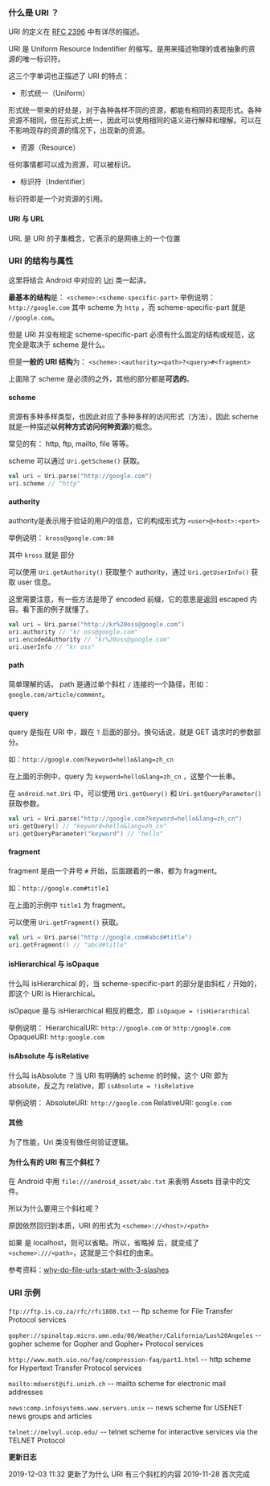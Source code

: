 ### 什么是 URI ？
URI 的定义在 [RFC 2396](http://www.faqs.org/rfcs/rfc2396.html) 中有详尽的描述。

URI 是 Uniform Resource Indentifier 的缩写。是用来描述物理的或者抽象的资源的唯一标识符。

这三个字单词也正描述了 URI 的特点：

* 形式统一（Uniform）

形式统一带来的好处是，对于各种各样不同的资源，都能有相同的表现形式。各种资源不相同，但在形式上统一，因此可以使用相同的语义进行解释和理解。可以在不影响现存的资源的情况下，出现新的资源。

* 资源（Resource）

任何事情都可以成为资源，可以被标识。

* 标识符（Indentifier）

标识符即是一个对资源的引用。

#### URI 与 URL
URL 是 URI 的子集概念，它表示的是网络上的一个位置

### URI 的结构与属性

这里将结合 Android 中对应的 [Uri](https://developer.android.com/reference/android/net/Uri.html) 类一起讲。

**最基本的结构**是：
`<scheme>:<scheme-specific-part>`
举例说明：
`http://google.com`
其中 scheme 为 `http` ，而 scheme-specific-part 就是 `//google.com`。

但是 URI 并没有规定 scheme-specific-part 必须有什么固定的结构或规范，这完全是取决于 scheme 是什么。

但是**一般的 URI 结构**为：
`<scheme>:<authority><path>?<query>#<fragment>`

上面除了 scheme 是必须的之外，其他的部分都是**可选的**。

#### scheme
资源有多种多样类型，也因此对应了多种多样的访问形式（方法），因此 scheme 就是一种描述**以何种方式访问何种资源**的概念。

常见的有： http, ftp, mailto, file 等等。

scheme 可以通过 `Uri.getScheme()` 获取。

```kotlin
val uri = Uri.parse("http://google.com")
uri.scheme // "http"
```

#### authority

authority是表示用于验证的用户的信息，它的构成形式为
`<user>@<host>:<port>`

举例说明：
`kross@google.com:80`

其中 `kross` 就是 <user> 部分

可以使用 `Uri.getAuthority()` 获取整个 authority，通过 `Uri.getUserInfo()` 获取 user 信息。

这里需要注意，有一些方法是带了 encoded 前缀，它的意思是返回 escaped 内容。看下面的例子就懂了。

```kotlin
val uri = Uri.parse("http://kr%20oss@google.com")
uri.authority // "kr oss@google.com"
uri.encodedAuthority // "kr%20oss@google.com"
uri.userInfo // "kr oss"
```

#### path
简单理解的话， path 是通过单个斜杠 `/` 连接的一个路径，形如： `google.com/article/comment`。

#### query
query 是指在 URI 中，跟在 `?` 后面的部分。换句话说，就是 GET 请求时的参数部分。

如：`http://google.com?keyword=hello&lang=zh_cn`

在上面的示例中，query 为 `keyword=hello&lang=zh_cn` ，这整个一长串。

在 `android.net.Uri` 中，可以使用 `Uri.getQuery()` 和 `Uri.getQueryParameter()` 获取参数。

```kotlin
val uri = Uri.parse("http://google.com?keyword=hello&lang=zh_cn")
uri.getQuery() // "keyword=hello&lang=zh_cn"
uri.getQueryParameter("keyword") // "hello"
```

#### fragment
fragment 是由一个井号 `#` 开始，后面跟着的一串，都为 fragment。

如：`http://google.com#title1`

在上面的示例中 `title1` 为 fragment。

可以使用 `Uri.getFragment()` 获取。

```kotlin
val uri = Uri.parse("http://google.com#abcd#title")
uri.getFragment() // "abcd#title"
```

#### isHierarchical 与 isOpaque
什么叫 isHierarchical 的，当 scheme-specific-part 的部分是由斜杠 `/` 开始的，即这个 URI is Hierarchical。

isOpaque 是与 isHierarchical 相反的概念，即 `isOpaque = !isHierarchical`

举例说明：
HierarchicalURI: `http://google.com` or `http:/google.com`
OpaqueURI: `http:google.com`

#### isAbsolute 与 isRelative
什么叫 isAbsolute ？当 URI 有明确的 scheme 的时候，这个 URI 即为 absolute，反之为 relative，即 `isAbsolute = !isRelative`

举例说明：
AbsoluteURI: `http://google.com`
RelativeURI: `google.com`

#### 其他

为了性能，Uri 类没有做任何验证逻辑。

#### 为什么有的 URI 有三个斜杠？

在 Android 中用 `file:///android_asset/abc.txt` 来表明 Assets 目录中的文件。

所以为什么要用三个斜杠呢？

原因依然回归到本质，URI 的形式为 `<scheme>://<host>/<path>`

如果 <host> 是 localhost，则可以省略。所以，省略掉 <host> 后，就变成了 `<scheme>:///<path>`，这就是三个斜杠的由来。

参考资料：[why-do-file-urls-start-with-3-slashes](https://superuser.com/questions/352133/why-do-file-urls-start-with-3-slashes)

### URI 示例
`ftp://ftp.is.co.za/rfc/rfc1808.txt`
-- ftp scheme for File Transfer Protocol services

`gopher://spinaltap.micro.umn.edu/00/Weather/California/Los%20Angeles`
-- gopher scheme for Gopher and Gopher+ Protocol services

`http://www.math.uio.no/faq/compression-faq/part1.html`
-- http scheme for Hypertext Transfer Protocol services

`mailto:mduerst@ifi.unizh.ch`
-- mailto scheme for electronic mail addresses

`news:comp.infosystems.www.servers.unix`
-- news scheme for USENET news groups and articles

`telnet://melvyl.ucop.edu/`
-- telnet scheme for interactive services via the TELNET Protocol

**更新日志**

2019-12-03 11:32 更新了为什么 URI 有三个斜杠的内容
2019-11-28 首次完成
